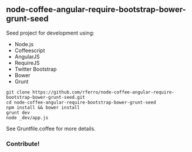 
## node-coffee-angular-require-bootstrap-bower-grunt-seed #

Seed project for development using:

 - Node.js
 - Coffeescript
 - AngularJS
 - RequireJS
 - Twitter Bootstrap
 - Bower
 - Grunt

```
git clone https://github.com/rferro/node-coffee-angular-require-bootstrap-bower-grunt-seed.git
cd node-coffee-angular-require-bootstrap-bower-grunt-seed
npm install && bower install
grunt dev
node _dev/app.js
```

See Gruntfile.coffee for more details.

### Contribute!

